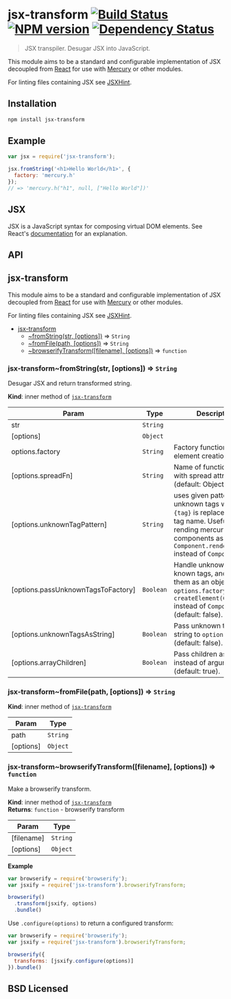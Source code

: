 # jsx-transform [![Build Status](http://img.shields.io/travis/alexmingoia/jsx-transform.svg?style=flat)](http://travis-ci.org/alexmingoia/jsx-transform) [![NPM version](http://img.shields.io/npm/v/jsx-transform.svg?style=flat)](https://npmjs.org/package/jsx-transform) [![Dependency Status](http://img.shields.io/david/alexmingoia/jsx-transform.svg?style=flat)](http://david-dm.org/alexmingoia/jsx-transform)

> JSX transpiler. Desugar JSX into JavaScript.

This module aims to be a standard and configurable implementation of JSX
decoupled from [React](https://github.com/facebook/react) for use with
[Mercury](https://github.com/Raynos/mercury) or other modules.

For linting files containing JSX see
[JSXHint](https://github.com/STRML/JSXHint).

## Installation

```sh
npm install jsx-transform
```

## Example

```javascript
var jsx = require('jsx-transform');

jsx.fromString('<h1>Hello World</h1>', {
  factory: 'mercury.h'
});
// => 'mercury.h("h1", null, ["Hello World"])'
```

## JSX

JSX is a JavaScript syntax for composing virtual DOM elements.
See React's [documentation][0] for an explanation.

## API
<a name="module_jsx-transform"></a>
## jsx-transform
This module aims to be a standard and configurable implementation of JSX
decoupled from [React](https://github.com/facebook/react) for use with
[Mercury](https://github.com/Raynos/mercury) or other modules.

For linting files containing JSX see
[JSXHint](https://github.com/STRML/JSXHint).


* [jsx-transform](#module_jsx-transform)
  * [~fromString(str, [options])](#module_jsx-transform..fromString) ⇒ <code>String</code>
  * [~fromFile(path, [options])](#module_jsx-transform..fromFile) ⇒ <code>String</code>
  * [~browserifyTransform([filename], [options])](#module_jsx-transform..browserifyTransform) ⇒ <code>function</code>

<a name="module_jsx-transform..fromString"></a>
### jsx-transform~fromString(str, [options]) ⇒ <code>String</code>
Desugar JSX and return transformed string.

**Kind**: inner method of <code>[jsx-transform](#module_jsx-transform)</code>  

| Param | Type | Description |
| --- | --- | --- |
| str | <code>String</code> |  |
| [options] | <code>Object</code> |  |
| options.factory | <code>String</code> | Factory function name for element creation. |
| [options.spreadFn] | <code>String</code> | Name of function for use with spread attributes (default: Object.assign). |
| [options.unknownTagPattern] | <code>String</code> | uses given pattern for unknown tags where `{tag}` is replaced by the tag name. Useful for rending mercury components as `Component.render()` instead of `Component()`. |
| [options.passUnknownTagsToFactory] | <code>Boolean</code> | Handle unknown tags like known tags, and pass them as an object to `options.factory`. If true, `createElement(Component)` instead of `Component()` (default: false). |
| [options.unknownTagsAsString] | <code>Boolean</code> | Pass unknown tags as string to `options.factory` (default: false). |
| [options.arrayChildren] | <code>Boolean</code> | Pass children as array instead of arguments (default: true). |

<a name="module_jsx-transform..fromFile"></a>
### jsx-transform~fromFile(path, [options]) ⇒ <code>String</code>
**Kind**: inner method of <code>[jsx-transform](#module_jsx-transform)</code>  

| Param | Type |
| --- | --- |
| path | <code>String</code> | 
| [options] | <code>Object</code> | 

<a name="module_jsx-transform..browserifyTransform"></a>
### jsx-transform~browserifyTransform([filename], [options]) ⇒ <code>function</code>
Make a browserify transform.

**Kind**: inner method of <code>[jsx-transform](#module_jsx-transform)</code>  
**Returns**: <code>function</code> - browserify transform  

| Param | Type |
| --- | --- |
| [filename] | <code>String</code> | 
| [options] | <code>Object</code> | 

**Example**  
```javascript
var browserify = require('browserify');
var jsxify = require('jsx-transform').browserifyTransform;

browserify()
  .transform(jsxify, options)
  .bundle()
```

Use `.configure(options)` to return a configured transform:

```javascript
var browserify = require('browserify');
var jsxify = require('jsx-transform').browserifyTransform;

browserify({
  transforms: [jsxify.configure(options)]
}).bundle()
```


## BSD Licensed

[0]: https://facebook.github.io/react/docs/jsx-in-depth.html
